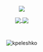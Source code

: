 <p align="center" href="https://github.com/anuraghazra/github-readme-stats">
    <img align="center" src="https://github-readme-streak-stats.herokuapp.com/?user=kpeleshko&hide_rank=false&border_radius=10&line_height=28&hide_border=true&text_color=a3a3a3"/>
</p>
    
<p align="center">
      <a href="https://github.com/anuraghazra/github-readme-stats">
        <img align="center" src="https://github-readme-stats.vercel.app/api?username=kpeleshko&count_private=true&show_icons=true&include_all_commits=true&hide_border=true&hide_title=true&hide=stars" />
      </a>
      <a href="https://github.com/anuraghazra/github-readme-stats">
        <img align="center" src="https://github-readme-stats.vercel.app/api/top-langs/?username=kpeleshko&langs_count=3&hide_title=true&hide_border=true" />
      </a>
</p>
    </br>
    
<p align="center"><img src="https://komarev.com/ghpvc/?username=kpeleshko&style=flat-square" alt="kpeleshko" /><br></p>

